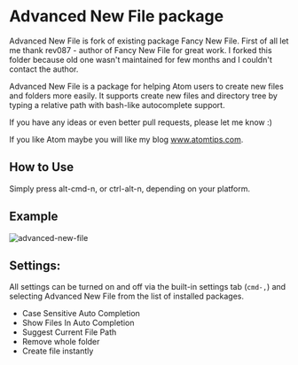 # Advanced New File package

Advanced New File is fork of existing package Fancy New File. First of all let me thank rev087 - author of Fancy New File for great work.
I forked this folder because old one wasn't maintained for few months and I couldn't contact the author.

Advanced New File is a package for helping Atom users to create new files and folders more easily.
It supports create new files and directory tree by typing a relative path with bash-like autocomplete support.

If you have any ideas or even better pull requests, please let me know :)

If you like Atom maybe you will like my blog www.atomtips.com.

## How to Use

Simply press alt-cmd-n, or ctrl-alt-n, depending on your platform.

## Example
![advanced-new-file](https://cloud.githubusercontent.com/assets/3289225/5792505/81f41c72-9f1b-11e4-9085-38cfb832383c.gif)

## Settings:

All settings can be turned on and off via the built-in settings tab (`cmd-,`) and selecting Advanced New File from the list of installed packages.

- Case Sensitive Auto Completion
- Show Files In Auto Completion
- Suggest Current File Path
- Remove whole folder
- Create file instantly
